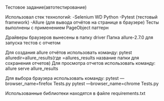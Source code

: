 Тестовое задание(автотестирование)

Использовал стек технологий:
-Selenium WD Python
-Pytest (тестовый framework)
-Allure (для вывода отчётов на странице в браузере)
Тесты выполнены с применением PageObject паттерн

Драйверы браузеров вынесены в папку driver
Папка allure-2.7.0 для запуска тестов с отчетом

Для создания allure отчётов использовать команду:
pytest alluredir=allure_results(где =allures_results название папки для сохранения отчетов)
Для просмотра отчетов использовать команду:
allure serve allure_results

Для выбора браузера использовать команду:
pytest —browser_name=firefox Tests.py
pytest —browser_name=chrome Tests.py

Использованные библиотеки находятся в файле requirements.txt 

